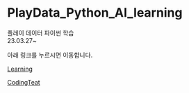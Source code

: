 # PlayData_Python_AI_learning
 플레이 데이터 파이썬 학습
 <br>23.03.27~
 
 아래 링크를 누르시면 이동합니다.

[Learning](./02.program/Python/)

[CodingTeat](./03.codingtest/)
